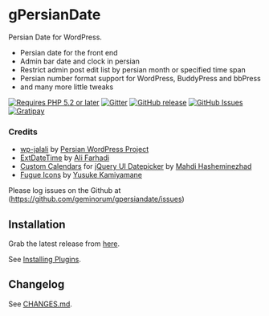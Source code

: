 # gPersianDate

Persian Date for WordPress.

* Persian date for the front end
* Admin bar date and clock in persian
* Restrict admin post edit list by persian month or specified time span
* Persian number format support for WordPress, BuddyPress and bbPress
* and many more little tweaks

[![Requires PHP 5.2 or later](http://img.shields.io/badge/requires_php-5.2_or_later-lightgrey.svg?style=flat)](http://php.net/)
[![Gitter](https://badges.gitter.im/Join%20Chat.svg)](https://gitter.im/geminorum/gpersiandate?utm_source=badge&utm_medium=badge&utm_campaign=pr-badge)
[![GitHub release](https://img.shields.io/github/release/geminorum/gpersiandate.svg?style=flat)](https://github.com/geminorum/gpersiandate/releases)
[![GitHub Issues](https://img.shields.io/github/issues/geminorum/gpersiandate.svg?style=flat)](https://github.com/geminorum/gpersiandate/issues)
[![Gratipay](http://img.shields.io/gratipay/geminorum.svg?style=flat)](https://gratipay.com/geminorum/)

### Credits
* [wp-jalali](https://wordpress.org/plugins/wp-jalali/) by [Persian WordPress Project](http://wp-persian.com/)
* [ExtDateTime](https://github.com/farhadi/ExtDateTime) by [Ali Farhadi](http://farhadi.ir/)
* [Custom Calendars](http://hasheminezhad.com/datepicker) for [jQuery UI Datepicker](http://jqueryui.com/datepicker/) by [Mahdi Hasheminezhad](http://hasheminezhad.com/)
* [Fugue Icons](http://p.yusukekamiyamane.com/) by [Yusuke Kamiyamane](http://yusukekamiyamane.com/)

Please log issues on the Github at (https://github.com/geminorum/gpersiandate/issues)

## Installation

Grab the latest release from [here](https://github.com/geminorum/gpersiandate/releases).

See [Installing Plugins](http://codex.wordpress.org/Managing_Plugins#Installing_Plugins).

## Changelog

See [CHANGES.md](CHANGES.md).